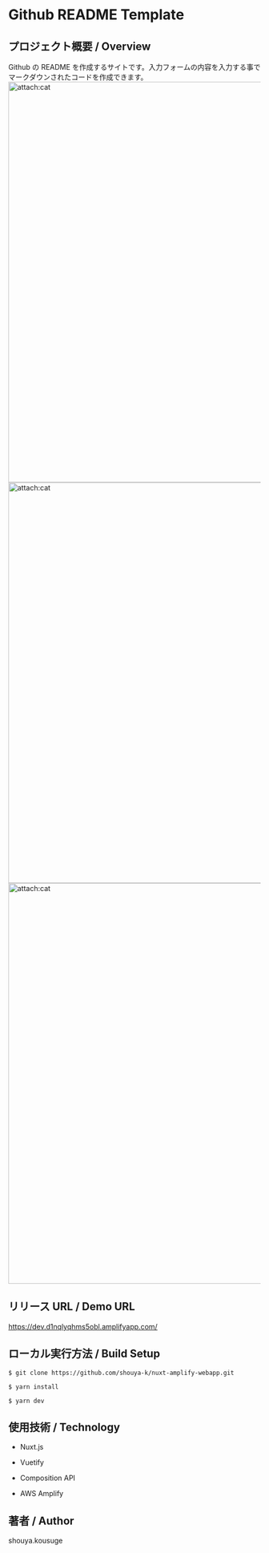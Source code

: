 # Github README Template

## プロジェクト概要 / Overview

Github の README を作成するサイトです。入力フォームの内容を入力する事でマークダウンされたコードを作成できます。
<img src="https://user-images.githubusercontent.com/65233189/100769465-6a8ad700-343f-11eb-8a00-b5631b7532f9.png" alt="attach:cat" title="attach:cat" width="800">
<img src="https://user-images.githubusercontent.com/65233189/100769497-79718980-343f-11eb-813e-53709cc3c669.png" alt="attach:cat" title="attach:cat" width="800">
<img src="https://user-images.githubusercontent.com/65233189/100771553-e2f29780-3441-11eb-8497-32a1630ec1b1.png" alt="attach:cat" title="attach:cat" width="800">

## リリース URL / Demo URL

https://dev.d1nqlyqhms5obl.amplifyapp.com/

## ローカル実行方法 / Build Setup

```
$ git clone https://github.com/shouya-k/nuxt-amplify-webapp.git

$ yarn install

$ yarn dev

```

## 使用技術 / Technology

- Nuxt.js

- Vuetify

- Composition API

- AWS Amplify

## 著者 / Author

shouya.kousuge
